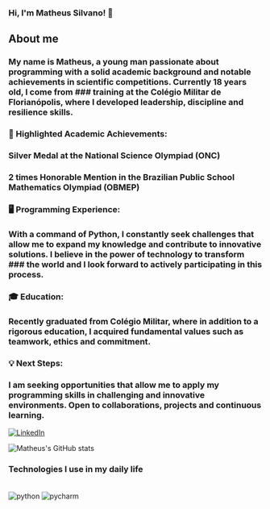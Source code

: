
### Hi, I'm Matheus Silvano! 👋

## About me
### My name is Matheus, a young man passionate about programming with a solid academic background and notable achievements in scientific competitions. Currently 18 years old, I come from ### training at the Colégio Militar de Florianópolis, where I developed leadership, discipline and resilience skills.

### 🏅 Highlighted Academic Achievements:

### Silver Medal at the National Science Olympiad (ONC)
### 2 times Honorable Mention in the Brazilian Public School Mathematics Olympiad (OBMEP)

### 🖥️ Programming Experience:
### With a command of Python, I constantly seek challenges that allow me to expand my knowledge and contribute to innovative solutions. I believe in the power of technology to transform ### the world and I look forward to actively participating in this process.

### 🎓 Education:
### Recently graduated from Colégio Militar, where in addition to a rigorous education, I acquired fundamental values ​​such as teamwork, ethics and commitment.

### 💡 Next Steps:
### I am seeking opportunities that allow me to apply my programming skills in challenging and innovative environments. Open to collaborations, projects and continuous learning.

[![LinkedIn](https://img.shields.io/badge/LinkedIn-0077B5?style=for-the-badge&logo=linkedin&logoColor=white)](https://www.linkedin.com/in/matheussilvano/)

![Matheus's GitHub stats](https://github-readme-stats.vercel.app/api?username=matheussilvano&show_icons=true&theme=transparent)

### Technologies I use in my daily life

<div style="display: inline_block"><br/>
  <img align ="center" alt="python" src="https://img.shields.io/badge/Python-3776AB?style=for-the-badge&logo=python&logoColor=white" />
  <img align ="center" alt="pycharm" src="https://img.shields.io/badge/PyCharm-000000.svg?&style=for-the-badge&logo=PyCharm&logoColor=white" />
</div>

